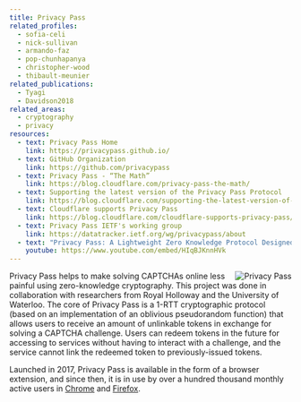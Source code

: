 ```yaml
---
title: Privacy Pass
related_profiles:
  - sofia-celi
  - nick-sullivan
  - armando-faz
  - pop-chunhapanya
  - christopher-wood
  - thibault-meunier
related_publications:
  - Tyagi
  - Davidson2018
related_areas:
  - cryptography
  - privacy
resources:
  - text: Privacy Pass Home
    link: https://privacypass.github.io/
  - text: GitHub Organization
    link: https://github.com/privacypass
  - text: Privacy Pass - “The Math”
    link: https://blog.cloudflare.com/privacy-pass-the-math/
  - text: Supporting the latest version of the Privacy Pass Protocol
    link: https://blog.cloudflare.com/supporting-the-latest-version-of-the-privacy-pass-protocol/
  - text: Cloudflare supports Privacy Pass
    link: https://blog.cloudflare.com/cloudflare-supports-privacy-pass/
  - text: Privacy Pass IETF's working group
    link: https://datatracker.ietf.org/wg/privacypass/about
  - text: "Privacy Pass: A Lightweight Zero Knowledge Protocol Designed for the Web"
    youtube: https://www.youtube.com/embed/HIqBJKnnHVk
---
```


<img src="https://blog.cloudflare.com/content/images/2017/11/DONF9cRWsAE3OZf-1-2.jpg" alt="Privacy Pass" align="right" />

Privacy Pass helps to make solving CAPTCHAs online less painful using zero-knowledge cryptography. This project was done in collaboration with researchers from Royal Holloway and the University of Waterloo. The core of Privacy Pass is a 1-RTT cryptographic protocol (based on an implementation of an oblivious pseudorandom function) that allows users to receive an amount of unlinkable tokens in exchange for solving a CAPTCHA challenge. Users can redeem tokens in the future for accessing to services without having to interact with a challenge, and the service cannot link the redeemed token to previously-issued tokens.

Launched in 2017, Privacy Pass is available in the form of a browser extension, and since then, it is in use by over a hundred thousand monthly active users in [Chrome](https://chrome.google.com/webstore/detail/privacy-pass/ajhmfdgkijocedmfjonnpjfojldioehi) and [Firefox](https://addons.mozilla.org/en-US/firefox/addon/privacy-pass/).